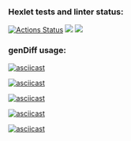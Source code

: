 ### Hexlet tests and linter status:
[![Actions Status](https://github.com/RashidMur/java-project-71/workflows/hexlet-check/badge.svg)](https://github.com/RashidMur/java-project-71/actions)
<a href="https://codeclimate.com/github/RashidMur/java-project-71/maintainability"><img src="https://api.codeclimate.com/v1/badges/a795f1e5559d667ab0bd/maintainability" /></a>
<a href="https://codeclimate.com/github/RashidMur/java-project-71/test_coverage"><img src="https://api.codeclimate.com/v1/badges/a795f1e5559d667ab0bd/test_coverage" /></a>
### genDiff usage:
[![asciicast](https://asciinema.org/a/g5u2XtsoO1fcfAv9vXHOEPfoE.svg)](https://asciinema.org/a/g5u2XtsoO1fcfAv9vXHOEPfoE)

[![asciicast](https://asciinema.org/a/mEF20j26msfrrj72szSLvvAaX.svg)](https://asciinema.org/a/mEF20j26msfrrj72szSLvvAaX)

[![asciicast](https://asciinema.org/a/XjsufF6n3EOWNMzXI9KGnGem3.svg)](https://asciinema.org/a/XjsufF6n3EOWNMzXI9KGnGem3)

[![asciicast](https://asciinema.org/a/93hVoNBb3VuZuDrfWeAmG6HZ7.svg)](https://asciinema.org/a/93hVoNBb3VuZuDrfWeAmG6HZ7)

[![asciicast](https://asciinema.org/a/WK6L3H6TzKpwD09cNlunnJxjN.svg)](https://asciinema.org/a/WK6L3H6TzKpwD09cNlunnJxjN)
